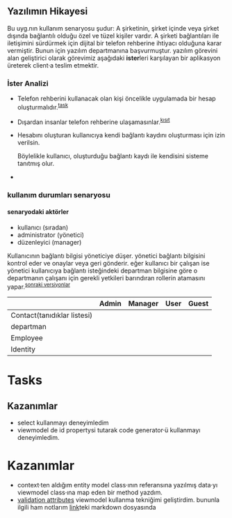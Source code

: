 ## Yazılımın Hikayesi 
Bu uyg.nın kullanım senaryosu şudur: A şirketinin, şirket içinde veya şirket dışında bağlantılı olduğu özel ve tüzel kişiler vardır. A şirketi bağlantıları ile iletişimini sürdürmek için dijital bir telefon rehberine ihtiyacı olduğuna karar vermiştir. Bunun için yazılım departmanına başvurmuştur. yazılım görevini alan geliştirici olarak görevimiz aşağıdaki **ister**leri karşılayan bir aplikasyon üreterek client·a teslim etmektir.
### İster Analizi
- Telefon rehberini kullanacak olan kişi öncelikle uygulamada bir hesap oluşturmalıdır.<sup>[task](#tasks)</sup>
- Dışardan insanlar telefon rehberine ulaşamasınlar.<sup>[kısıt](#contraints)</sup> 
- Hesabını oluşturan kullanıcıya kendi bağlantı kaydını oluşturması için izin verilsin.
    
    Böylelikle kullanıcı, oluşturduğu bağlantı kaydı ile kendisini sisteme tanıtmış olur. 
- 
### kullanım durumları senaryosu
#### senaryodaki aktörler
- kullanıcı (sıradan)
- administrator (yönetici)
- düzenleyici (manager)

Kullanıcının bağlantı bilgisi yöneticiye düşer. yönetici bağlantı bilgisini kontrol eder ve onaylar veya geri gönderir. eğer kullanıcı bir çalışan ise yönetici kullanıcıya bağlantı isteğindeki departman bilgisine göre o departmanın çalışanı için gerekli yetkileri barındıran rollerin atamasını yapar.<sup>[sonraki versiyonlar](#vs)</sup>

||Admin|Manager|User|Guest|
|---|---|-|-|-|
|Contact(tanıdıklar listesi)|
|departman|
|Employee|
|Identity|

# Tasks
## Kazanımlar
- select kullanmayı deneyimledim
- viewmodel de id propertysi tutarak code generator·ü kullanmayı deneyimledim.


# Kazanımlar
- context·ten aldığım entity model class·ının referansına yazılmış data·yı viewmodel class·ına map eden bir method yazdım.
- [validation attributes](https://docs.microsoft.com/en-us/aspnet/core/mvc/models/validation?view=aspnetcore-6.0#built-in-attributes) viewmodel kullanma tekniğimi geliştirdim. bununla ilgili ham notlarım [link](.\developer-diary\validasyon.md)teki markdown dosyasında

